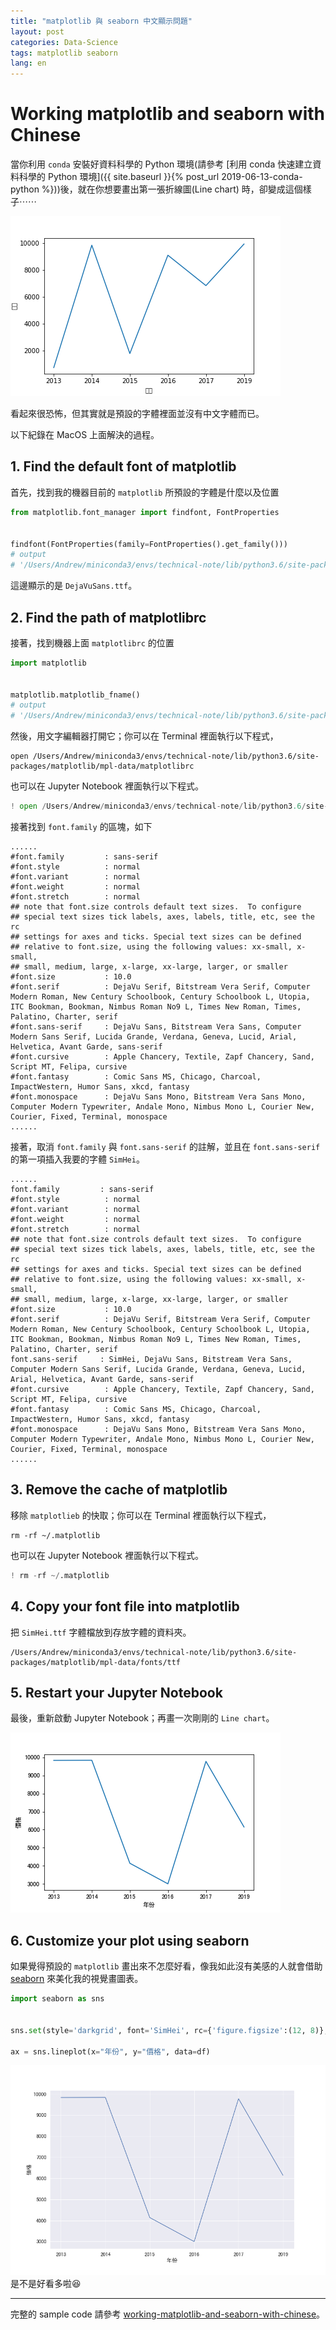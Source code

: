 ```yaml
---
title: "matplotlib 與 seaborn 中文顯示問題"
layout: post
categories: Data-Science
tags: matplotlib seaborn
lang: en
---
```


Working matplotlib and seaborn with Chinese 
===

當你利用 `conda` 安裝好資料科學的 Python 環境(請參考 [利用 conda 快速建立資料科學的 Python 環境]({{ site.baseurl }}{% post_url 2019-06-13-conda-python %}))後，就在你想要畫出第一張折線圖(Line chart) 時，卻變成這個樣子⋯⋯

![does-not-show-chinese.png](/assets/images/2019-09-27-working-matplotlib-and-seaborn-with-chinese/does-not-show-chinese.png)

看起來很恐怖，但其實就是預設的字體裡面並沒有中文字體而已。

以下紀錄在 MacOS 上面解決的過程。

## 1. Find the default font of matplotlib
首先，找到我的機器目前的 `matplotlib` 所預設的字體是什麼以及位置

```python
from matplotlib.font_manager import findfont, FontProperties  


findfont(FontProperties(family=FontProperties().get_family()))
# output
# '/Users/Andrew/miniconda3/envs/technical-note/lib/python3.6/site-packages/matplotlib/mpl-data/fonts/ttf/DejaVuSans.ttf'
```

這邊顯示的是 `DejaVuSans.ttf`。


## 2. Find the path of matplotlibrc
接著，找到機器上面 `matplotlibrc` 的位置

```python
import matplotlib


matplotlib.matplotlib_fname()
# output
# '/Users/Andrew/miniconda3/envs/technical-note/lib/python3.6/site-packages/matplotlib/mpl-data/matplotlibrc'
```

然後，用文字編輯器打開它；你可以在 Terminal 裡面執行以下程式，

```shell
open /Users/Andrew/miniconda3/envs/technical-note/lib/python3.6/site-packages/matplotlib/mpl-data/matplotlibrc
```

也可以在 Jupyter Notebook 裡面執行以下程式。
```python
! open /Users/Andrew/miniconda3/envs/technical-note/lib/python3.6/site-packages/matplotlib/mpl-data/matplotlibrc
```

接著找到 `font.family` 的區塊，如下
```
......
#font.family         : sans-serif
#font.style          : normal
#font.variant        : normal
#font.weight         : normal
#font.stretch        : normal
## note that font.size controls default text sizes.  To configure
## special text sizes tick labels, axes, labels, title, etc, see the rc
## settings for axes and ticks. Special text sizes can be defined
## relative to font.size, using the following values: xx-small, x-small,
## small, medium, large, x-large, xx-large, larger, or smaller
#font.size           : 10.0
#font.serif          : DejaVu Serif, Bitstream Vera Serif, Computer Modern Roman, New Century Schoolbook, Century Schoolbook L, Utopia, ITC Bookman, Bookman, Nimbus Roman No9 L, Times New Roman, Times, Palatino, Charter, serif
#font.sans-serif     : DejaVu Sans, Bitstream Vera Sans, Computer Modern Sans Serif, Lucida Grande, Verdana, Geneva, Lucid, Arial, Helvetica, Avant Garde, sans-serif
#font.cursive        : Apple Chancery, Textile, Zapf Chancery, Sand, Script MT, Felipa, cursive
#font.fantasy        : Comic Sans MS, Chicago, Charcoal, ImpactWestern, Humor Sans, xkcd, fantasy
#font.monospace      : DejaVu Sans Mono, Bitstream Vera Sans Mono, Computer Modern Typewriter, Andale Mono, Nimbus Mono L, Courier New, Courier, Fixed, Terminal, monospace
......
```

接著，取消 `font.family` 與 `font.sans-serif` 的註解，並且在 `font.sans-serif` 的第一項插入我要的字體 `SimHei`。
```
......
font.family         : sans-serif
#font.style          : normal
#font.variant        : normal
#font.weight         : normal
#font.stretch        : normal
## note that font.size controls default text sizes.  To configure
## special text sizes tick labels, axes, labels, title, etc, see the rc
## settings for axes and ticks. Special text sizes can be defined
## relative to font.size, using the following values: xx-small, x-small,
## small, medium, large, x-large, xx-large, larger, or smaller
#font.size           : 10.0
#font.serif          : DejaVu Serif, Bitstream Vera Serif, Computer Modern Roman, New Century Schoolbook, Century Schoolbook L, Utopia, ITC Bookman, Bookman, Nimbus Roman No9 L, Times New Roman, Times, Palatino, Charter, serif
font.sans-serif     : SimHei, DejaVu Sans, Bitstream Vera Sans, Computer Modern Sans Serif, Lucida Grande, Verdana, Geneva, Lucid, Arial, Helvetica, Avant Garde, sans-serif
#font.cursive        : Apple Chancery, Textile, Zapf Chancery, Sand, Script MT, Felipa, cursive
#font.fantasy        : Comic Sans MS, Chicago, Charcoal, ImpactWestern, Humor Sans, xkcd, fantasy
#font.monospace      : DejaVu Sans Mono, Bitstream Vera Sans Mono, Computer Modern Typewriter, Andale Mono, Nimbus Mono L, Courier New, Courier, Fixed, Terminal, monospace
......
```

## 3. Remove the cache of matplotlib
移除 `matplotlieb` 的快取；你可以在 Terminal 裡面執行以下程式，

```shell
rm -rf ~/.matplotlib
```

也可以在 Jupyter Notebook 裡面執行以下程式。
```python
! rm -rf ~/.matplotlib
```

## 4. Copy your font file into matplotlib
把 `SimHei.ttf` 字體檔放到存放字體的資料夾。
```
/Users/Andrew/miniconda3/envs/technical-note/lib/python3.6/site-packages/matplotlib/mpl-data/fonts/ttf
```

## 5. Restart your Jupyter Notebook
最後，重新啟動 Jupyter Notebook；再畫一次剛剛的 `Line chart`。

![show-chinese.png](/assets/images/2019-09-27-working-matplotlib-and-seaborn-with-chinese/show-chinese.png)


## 6. Customize your plot using seaborn
如果覺得預設的 `matplotlib` 畫出來不怎麼好看，像我如此沒有美感的人就會借助 [seaborn](https://seaborn.pydata.org/) 來美化我的視覺畫圖表。

```python
import seaborn as sns


sns.set(style='darkgrid', font='SimHei', rc={'figure.figsize':(12, 8)}, font_scale=1.3)

ax = sns.lineplot(x="年份", y="價格", data=df)
```

![seaborn-plot.png](/assets/images/2019-09-27-working-matplotlib-and-seaborn-with-chinese/seaborn-plot.png)
是不是好看多啦:laughing:

---
完整的 sample code 請參考 [working-matplotlib-and-seaborn-with-chinese](https://nbviewer.jupyter.org/github/orcahmlee/lab-technical-note/blob/master/plotting/working-matplotlib-and-seaborn-with-chinese/working-matplotlib-and-seaborn-with-chinese.ipynb)。

